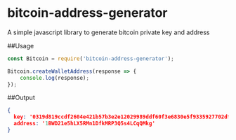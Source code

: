 # bitcoin-address-generator
A simple javascript library to generate bitcoin private key and address

##Usage
```js
const Bitcoin = require('bitcoin-address-generator');

Bitcoin.createWalletAddress(response => {
    console.log(response);
});

```
##Output
```json
{ 
  key: '0319d819ccdf2604e421b57b3e2e12029989ddf60f3e6830e5f9335927702df9d3',
  address: '1BWD21e5hLX5RMn1DfkMRP3Q5s4LCqQMkg' 
}
```
